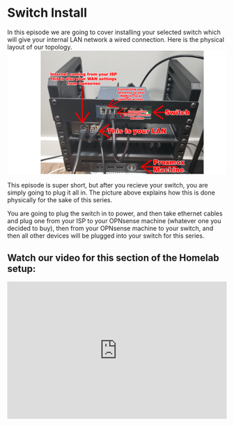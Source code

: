 # Switch Install
In this episode we are going to cover installing your selected switch which will give your internal LAN network a wired connection.
Here is the physical layout of our topology.
<a href="/images/EP2_switch/switch.png" class="image-expand">
    <img src="/images/EP2_switch/switch.png" alt="Description of your image">
</a>

This episode is super short, but after you recieve your switch, you are simply going to plug it all in. The picture above explains how this is done physically for the sake of this series. 

You are going to plug the switch in to power, and then take ethernet cables and plug one from your ISP to your OPNsense machine (whatever one you decided to buy), then from your OPNsense machine to your switch, and then all other devices will be plugged into your switch for this series.

## Watch our video for this section of the Homelab setup:
<div style="display: flex; justify-content: center; align-items: center; height: 100%;">
    <iframe width="560" height="315" src="https://www.youtube.com/embed/HQZOBCpfbxo" frameborder="0" allow="accelerometer; autoplay; clipboard-write; encrypted-media; gyroscope; picture-in-picture" allowfullscreen></iframe>
</div>
